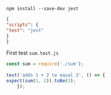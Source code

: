 ```
npm install --save-dev jest
```
``` package.json
{  
"scripts": {  
"test": "jest"  
}  
}
```
First test `sum.test.js`

```js
const sum = require('./sum');  
  
test('adds 1 + 2 to equal 3', () => {  
expect(sum(1, 2)).toBe(3);  
	});
```
